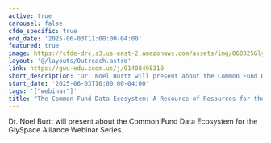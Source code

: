 ```yaml
---
active: true
carousel: false
cfde_specific: true
end_date: '2025-06-03T11:00:00-04:00'
featured: true
image: https://cfde-drc.s3.us-east-2.amazonaws.com/assets/img/060325GlyGenWebinar.png
layout: '@/layouts/Outreach.astro'
link: https://gwu-edu.zoom.us/j/91498498310
short_description: 'Dr. Noel Burtt will present about the Common Fund Data Ecosystem for the GlySpace Alliance Webinar Series.'
start_date: '2025-06-03T10:00:00-04:00'
tags: '["webinar"]'
title: "The Common Fund Data Ecosystem: A Resource of Resources for the Biomedical Community"
---
```

Dr. Noel Burtt will present about the Common Fund Data Ecosystem for the GlySpace Alliance Webinar Series.